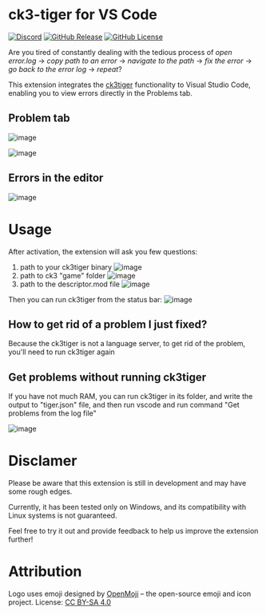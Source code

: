 # ck3-tiger for VS Code
[![Discord](https://img.shields.io/discord/1137432658067062784?logo=discord&label=discord&labelColor=1137432658067062784&color=royalblue)](https://discord.gg/3uQVCJ8uVf)
[![GitHub Release](https://img.shields.io/github/v/release/unLomTrois/ck3tiger-for-vscode-2)](https://github.com/unLomTrois/ck3tiger-for-vscode-2/releases/latest)
[![GitHub License](https://img.shields.io/github/license/unLomTrois/ck3tiger-for-vscode-2)](https://github.com/unLomTrois/ck3tiger-for-vscode-2/blob/master/LICENSE)

Are you tired of constantly dealing with the tedious process of *open error.log* -> *copy path to an error* -> *navigate to the path* -> *fix the error* -> *go back to the error log* -> *repeat*?

This extension integrates the [ck3tiger](https://github.com/amtep/ck3-tiger) functionality to Visual Studio Code, enabling you to view errors directly in the Problems tab. 

## Problem tab

![image](https://github.com/unLomTrois/ck3tiger-for-vscode/assets/51882489/06983d62-0120-4f7d-ac4b-c69a85faa6bf)

![image](https://github.com/unLomTrois/ck3tiger-for-vscode/assets/51882489/23ed95c8-2769-4565-85b6-af133ee9e5e9)

## Errors in the editor

![image](https://github.com/unLomTrois/ck3tiger-for-vscode/assets/51882489/34c798a7-db9b-4f75-b3bd-70ca5db5b561)

# Usage

After activation, the extension will ask you few questions:
1. path to your ck3tiger binary
![image](https://github.com/unLomTrois/ck3tiger-for-vscode/assets/51882489/59e4c154-3b01-4429-847a-898e6b31b15d)
2. path to ck3 "game" folder
![image](https://github.com/unLomTrois/ck3tiger-for-vscode/assets/51882489/050e4fc2-e926-435b-b296-3cec278b251f)
3. path to the descriptor.mod file
![image](https://github.com/unLomTrois/ck3tiger-for-vscode/assets/51882489/310a9c18-28a4-4a7a-949c-aff251462f6c)

Then you can run ck3tiger from the status bar:
![image](https://github.com/unLomTrois/ck3tiger-for-vscode/assets/51882489/2005423e-27bd-4835-9aaf-4a929ca45eb8)

## How to get rid of a problem I just fixed?

Because the ck3tiger is not a language server, to get rid of the problem, you'll need to run ck3tiger again

## Get problems without running ck3tiger

If you have not much RAM, you can run ck3tiger in its folder, and write the output to "tiger.json" file, and then run vscode and run command "Get problems from the log file"

![image](https://github.com/unLomTrois/ck3tiger-for-vscode/assets/51882489/94642c2d-dd06-4796-b824-569aa109db79)

# Disclamer

Please be aware that this extension is still in development and may have some rough edges.

Currently, it has been tested only on Windows, and its compatibility with Linux systems is not guaranteed.

Feel free to try it out and provide feedback to help us improve the extension further!


# Attribution

Logo uses emoji designed by [OpenMoji](https://openmoji.org/) – the open-source emoji and icon project. License: [CC BY-SA 4.0](https://creativecommons.org/licenses/by-sa/4.0/#)
